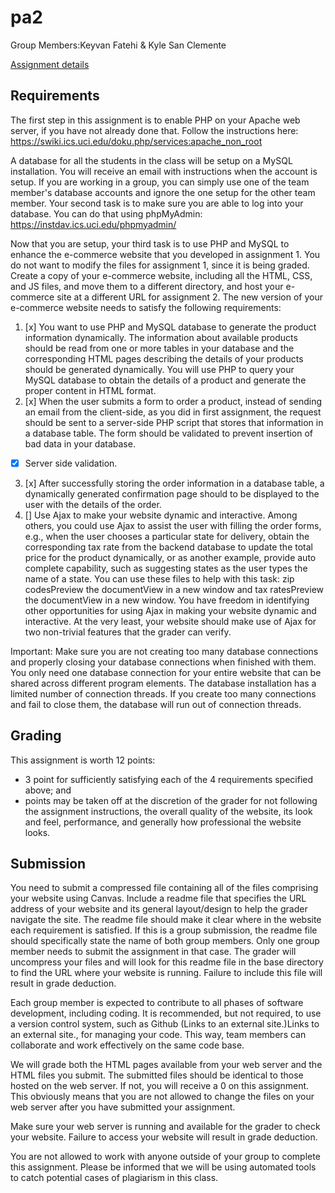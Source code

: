 # pa2

Group Members:Keyvan Fatehi & Kyle San Clemente

[Assignment details](https://canvas.eee.uci.edu/courses/4693/assignments/95644)

## Requirements

The first step in this assignment is to enable PHP on your Apache web server, if you have not already done that. Follow the instructions here: https://swiki.ics.uci.edu/doku.php/services:apache_non_root

A database for all the students in the class will be setup on a MySQL installation. You will receive an email with instructions when the account is setup. If you are working in a group, you can simply use one of the team member's database accounts and ignore the one setup for the other team member. Your second task is to make sure you are able to log into your database. You can do that using phpMyAdmin: https://instdav.ics.uci.edu/phpmyadmin/

Now that you are setup, your third task is to use PHP and MySQL to enhance the e-commerce website that you developed in assignment 1. You do not want to modify the files for assignment 1, since it is being graded. Create a copy of your e-commerce website, including all the HTML, CSS, and JS files, and move them to a different directory, and host your e-commerce site at a different URL for assignment 2. The new version of your e-commerce website needs to satisfy the following requirements: 

1. [x]  You want to use PHP and MySQL database to generate the product information dynamically. The information about available products should be read from one or more tables in your database and the corresponding HTML pages describing the details of your products should be generated dynamically. You will use PHP to query your MySQL database to obtain the details of a product and generate the proper content in HTML format. 
2. [x] When the user submits a form to order a product, instead of sending an email from the client-side, as you did in first assignment, the request should be sent to a server-side PHP script that stores that information in a database table. The form should be validated to prevent insertion of bad data in your database. 
  - [x] Server side validation.
3. [x] After successfully storing the order information in a database table, a dynamically generated confirmation page should to be displayed to the user with the details of the order. 
4. [] Use Ajax to make your website dynamic and interactive. Among others, you could use Ajax to assist the user with filling the order forms, e.g., when the user chooses a particular state for delivery, obtain the corresponding tax rate from the backend database to update the total price for the product dynamically, or as another example, provide auto complete capability, such as suggesting states as the user types the name of a state. You can use these files to help with this task: zip codesPreview the documentView in a new window and tax ratesPreview the documentView in a new window. You have freedom in identifying other opportunities for using Ajax in making your website dynamic and interactive. At the very least, your website should make use of Ajax for two non-trivial features that the grader can verify. 

Important: Make sure you are not creating too many database connections and properly closing your database connections when finished with them. You only need one database connection for your entire website that can be shared across different program elements. The database installation has a limited number of connection threads. If you create too many connections and fail to close them, the database will run out of connection threads. 

## Grading

This assignment is worth 12 points:

* 3 point for sufficiently satisfying each of the 4 requirements specified above; and
* points may be taken off at the discretion of the grader for not following the assignment instructions, the overall quality of the website, its look and feel, performance, and generally how professional the website looks. 

## Submission


You need to submit a compressed file containing all of the files comprising your website using Canvas. Include a readme file that specifies the URL address of your website and its general layout/design to help the grader navigate the site. The readme file should make it clear where in the website each requirement is satisfied. If this is a group submission, the readme file should specifically state the name of both group members. Only one group member needs to submit the assignment in that case. The grader will uncompress your files and will look for this readme file in the base directory to find the URL where your website is running. Failure to include this file will result in grade deduction.

Each group member is expected to contribute to all phases of software development, including coding. It is recommended, but not required, to use a version control system, such as Github (Links to an external site.)Links to an external site., for managing your code. This way, team members can collaborate and work effectively on the same code base. 

We will grade both the HTML pages available from your web server and the HTML files you submit. The submitted files should be identical to those hosted on the web server. If not, you will receive a 0 on this assignment. This obviously means that you are not allowed to change the files on your web server after you have submitted your assignment.

Make sure your web server is running and available for the grader to check your website. Failure to access your website will result in grade deduction.

You are not allowed to work with anyone outside of your group to complete this assignment. Please be informed that we will be using automated tools to catch potential cases of plagiarism in this class.  
